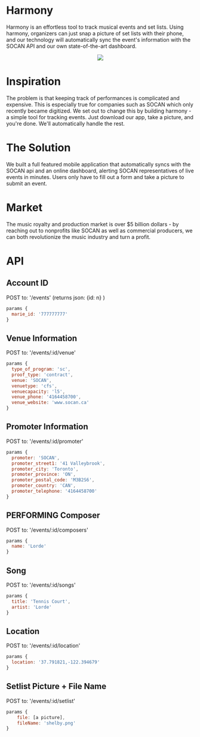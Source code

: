 # Harmony
Harmony is an effortless tool to track musical events and set lists. Using harmony, organizers can just snap a picture of set lists with their phone, and our technology will automatically sync the event's information with the SOCAN API and our own state-of-the-art dashboard.

<p align="center">
  <img src="https://challengepost-s3-challengepost.netdna-ssl.com/photos/production/software_photos/000/488/404/datas/gallery.jpg"/>	
</p>

# Inspiration
The problem is that keeping track of performances is complicated and expensive. This is especially true for companies such as SOCAN which only recently became digitized. We set out to change this by building harmony - a simple tool for tracking events. Just download our app, take a picture, and you're done. We'll automatically handle the rest.

# The Solution
We built a full featured mobile application that automatically syncs with the SOCAN api and an online dashboard, alerting SOCAN representatives of live events in minutes. Users only have to fill out a form and take a picture to submit an event.

# Market
The music royalty and production market is over $5 billion dollars - by reaching out to nonprofits like SOCAN as well as commercial producers, we can both revolutionize the music industry and turn a profit.

# API

## Account ID
POST to: '/events' (returns json: {id: n} )
```javascript
params {
  marie_id: '777777777'
}
```

## Venue Information
POST to:  '/events/:id/venue' 
```javascript
params {
  type_of_program: 'sc',
  proof_type: 'contract',
  venue: 'SOCAN',
  venuetype: 'cfs',
  venuecapacity: 'l5',
  venue_phone: '4164458700',
  venue_website: 'www.socan.ca'
}
```

## Promoter Information
POST to: '/events/:id/promoter' 
```javascript
params {
  promoter: 'SOCAN',
  promoter_street1: '41 Valleybrook',
  promoter_city: 'Toronto',
  promoter_province: 'ON',
  promoter_postal_code: 'M3B2S6',
  promoter_country: 'CAN',
  promoter_telephone: '4164458700'
}
```

## PERFORMING Composer
POST to: '/events/:id/composers' 
```javascript
params {
  name: 'Lorde'
}
```

## Song
POST to: '/events/:id/songs' 
```javascript
params {
  title: 'Tennis Court',
  artist: 'Lorde'
}
```

## Location
POST to: '/events/:id/location' 
```javascript
params {
  location: '37.791821,-122.394679'
}
```

## Setlist Picture + File Name
POST to: '/events/:id/setlist'
```javascript
params {
	file: [a picture],
	fileName: 'shelby.png'
}
```
